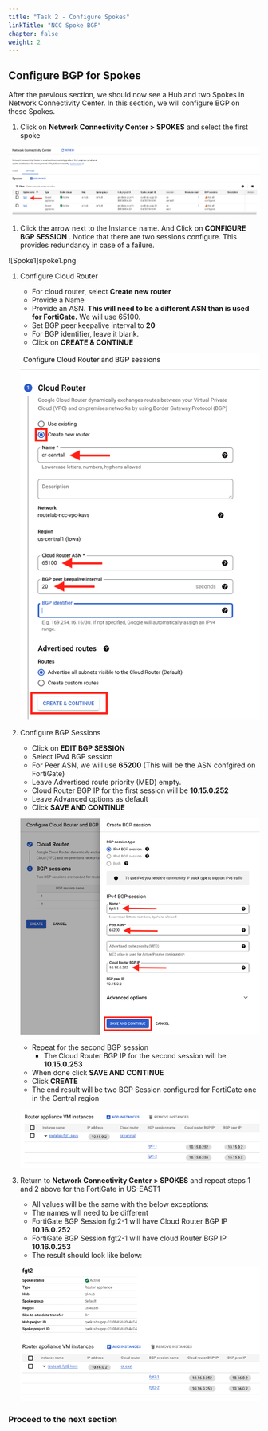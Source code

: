 ```yaml
---
title: "Task 2 - Configure Spokes"
linkTitle: "NCC Spoke BGP"
chapter: false
weight: 2
---
```


## Configure BGP for Spokes

After the previous section, we should now see a Hub and two Spokes in Network Connectivity Center.  In this section, we will configure BGP on these Spokes.  

1. Click on **Network Connectivity Center > SPOKES** and select the first spoke

![Spokes](spokes.png)

1. Click the arrow next to the Instance name. And Click on **CONFIGURE BGP SESSION** . Notice that there are two sessions configure.  This provides redundancy in case of a failure.

![Spoke1]spoke1.png

1. Configure Cloud Router
     - For cloud router, select **Create new router**
     - Provide a Name
     - Provide an ASN. **This will need to be a different ASN than is used for FortiGate.** We will use 65100.
     - Set BGP peer keepalive interval to **20**
     - For BGP identifier, leave it blank.
     - Click on **CREATE & CONTINUE**

     ![Cloud Router](cloud_router.png)

1. Configure BGP Sessions
     - Click on **EDIT BGP SESSION**
     - Select IPv4 BGP session
     - For Peer ASN, we will use **65200** (This will be the ASN confgired on FortiGate)
     - Leave Advertised route priority (MED) empty.
     - Cloud Router BGP IP for the first session will be **10.15.0.252**
     - Leave Advanced options as default
     - Click **SAVE AND CONTINUE**
     
     ![BGP Config](bgp_conf.png)

     - Repeat for the second BGP session
          - The Cloud Router BGP IP for the second session will be **10.15.0.253**
     - When done click **SAVE AND CONTINUE**
     - Click **CREATE**
     - The end result will be two BGP Session configured for FortiGate one in the Central region

     ![spoke1 done](spoke1_done.png)

1. Return to **Network Connectivity Center > SPOKES** and repeat steps 1 and 2 above for the FortiGate in US-EAST1
     - All values will be the same with the below exceptions:
     - The names will need to be different
     - FortiGate BGP Session fgt2-1 will have Cloud Router BGP IP **10.16.0.252**
     - FortiGate BGP Session fgt2-1 will have cloud Router BGP IP **10.16.0.253**
     - The result should look like below:
     
     ![Spoke2 done](spoke2_done.png)

### Proceed to the next section



